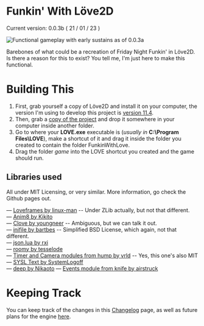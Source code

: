 # Funkin' With Löve2D
Current version: 0.0.3b ( 21 / 01 / 23 )

![Functional gameplay with early sustains as of 0.0.3a](https://user-images.githubusercontent.com/44783518/149680749-451e3b54-1523-4dce-9085-ba1daa359ab9.gif)

Barebones of what could be a recreation of Friday Night Funkin' in Löve2D. Is there a reason for this to exist? You tell me, I'm just here to make this functional.

# Building This

1. First, grab yourself a copy of Löve2D and install it on your computer, the version I'm using to develop this project is [version 11.4](https://github.com/love2d/love/releases/tag/11.4).
2. Then, grab a [copy of the project](https://github.com/theDetourist/FunkinWithLove/archive/refs/heads/stable.zip) and drop it somewhere in your computer inside another folder.
3. Go to where your **LOVE.exe** executable is (*usually in* **C:\Program Files\LOVE**), make a shortcut of it and drag it inside the folder you created to contain the folder FunkinWithLove.
4. Drag the folder _game_ into the LOVE shortcut you created and the game should run.

## Libraries used

All under MIT Licensing, or very similar. More information, go check the Github pages out.

— [Loveframes by linux-man](https://github.com/linux-man/LoveFrames) -- Under ZLib actually, but not that different.  
— [Anim8 by Kikito](https://github.com/kikito/anim8)  
— [Clove by youngneer](https://github.com/youngneer/clove) -- Ambiguous, but we can talk it out.  
— [inifile by bartbes](https://github.com/bartbes/inifile/) -- Simplified BSD License, which again, not that different.  
— [json.lua by rxi](https://github.com/rxi/json.lua)  
— [roomy by tesselode](https://github.com/tesselode/roomy/)  
— [Timer and Camera modules from hump by vrld](https://github.com/vrld/hump) -- Yes, this one's also MIT  
— [SYSL Text by SystemLogoff](https://github.com/SystemLogoff/SYSL-Text)  
— [deep by Nikaoto](https://github.com/Nikaoto/deep)
— [Events module from knife by airstruck](https://github.com/airstruck/knife)

# Keeping Track

You can keep track of the changes in this [Changelog](https://github.com/theDetourist/FunkinWithLove/wiki/Changelog) page, as well as future plans for the engine [here](https://github.com/users/theDetourist/projects/1).
